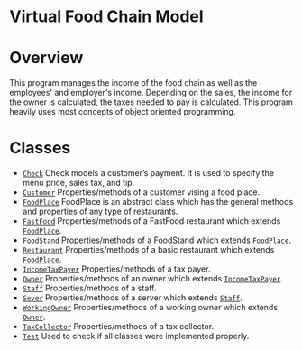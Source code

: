 # Virtual Food Chain Model  
# Overview  
This program manages the income of the food chain as well as the employees' and employer's income. Depending on the sales, the income for the owner is calculated, the taxes needed to pay is calculated. This program heavily uses most concepts of object oriented programming.
# Classes
  - [`Check`](Check.java) Check models a customer’s payment. It is used to specify the menu price, sales tax, and tip.
  - [`Customer`](Customer.java) Properties/methods of a customer vising a food place.
  - [`FoodPlace`](FoodPlace.java) FoodPlace is an abstract class which has the general methods and properties of any type of restaurants.
  - [`FastFood`](FastFood.java) Properties/methods of a FastFood restaurant which extends [`FoodPlace`](FoodPlace.java).
  - [`FoodStand`](FoodStand.java) Properties/methods of a FoodStand which extends [`FoodPlace`](FoodPlace.java).
  - [`Restaurant`](Restaurant.java) Properties/methods of a basic restaurant which extends [`FoodPlace`](FoodPlace.java).
  - [`IncomeTaxPayer`](IncomeTaxPayer.java) Properties/methods of a tax payer.
  - [`Owner`](Owner.java) Properties/methods of an owner which extends [`IncomeTaxPayer`](IncomeTaxPayer.java).
  - [`Staff`](Staff.java) Properties/methods of a staff.
  - [`Sever`](Sever.java) Properties/methods of a server which extends [`Staff`](Staff.java).
  - [`WorkingOwner`](WorkingOwner.java) Properties/methods of a working owner which extends [`Owner`](Owner.java).
  - [`TaxCollector`](TaxCollector.java) Properties/methods of a tax collector.
  - [`Test`](Test.java) Used to check if all classes were implemented properly.
